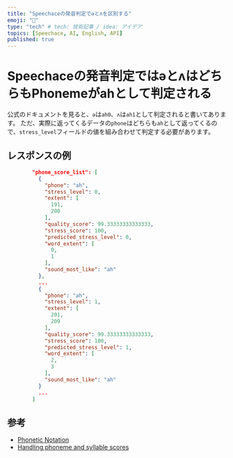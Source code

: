 ```yaml
---
title: "Speechaceの発音判定でəとʌを区別する"
emoji: "🙌"
type: "tech" # tech: 技術記事 / idea: アイデア
topics: [Speechace, AI, English, API]
published: true
---
```


# Speechaceの発音判定ではəとʌはどちらもPhonemeがahとして判定される

公式のドキュメントを見ると、`ə`は`ah0`、`ʌ`は`ah1`として判定されると書いてあります。
ただ、実際に返ってくるデータの`phone`はどちらも`ah`として返ってくるので、`stress_level`フィールドの値を組み合わせて判定する必要があります。

## レスポンスの例
``` json
        "phone_score_list": [
          {
            "phone": "ah",
            "stress_level": 0,
            "extent": [
              191,
              200
            ],
            "quality_score": 99.33333333333333,
            "stress_score": 100,
            "predicted_stress_level": 0,
            "word_extent": [
              0,
              1
            ],
            "sound_most_like": "ah"
          },
          ...
          {
            "phone": "ah",
            "stress_level": 1,
            "extent": [
              201,
              209
            ],
            "quality_score": 99.33333333333333,
            "stress_score": 100,
            "predicted_stress_level": 1,
            "word_extent": [
              2,
              3
            ],
            "sound_most_like": "ah"
          }
          ...
        ]
```

## 参考

- [Phonetic Notation](https://docs.speechace.com/#bbde2f96-dedf-41f9-803d-b40801a969bb)
- [Handling phoneme and syllable scores](https://api-docs.speechace.com/api-reference/score-text-pronunciation/handling-phoneme-and-syllable-scores)
